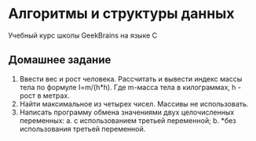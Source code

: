 # Алгоритмы и структуры данных
Учебный курс школы GeekBrains на языке C

## Домашнее задание
1. Ввести вес и рост человека. Рассчитать и вывести индекс массы тела по формуле I=m/(h*h). Где m-масса тела в килограммах, h - рост в метрах.
2. Найти максимальное из четырех чисел. Массивы не использовать.
3. Написать программу обмена значениями двух целочисленных переменных:
    a. с использованием третьей переменной; 
    b. *без использования третьей переменной.
